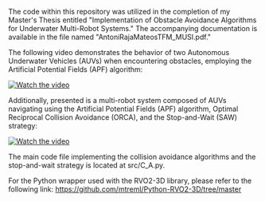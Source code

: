 The code within this repository was utilized in the completion of my Master's Thesis entitled "Implementation of Obstacle Avoidance Algorithms for Underwater Multi-Robot Systems." The accompanying documentation is available in the file named "AntoniRajaMateosTFM_MUSI.pdf."

The following video demonstrates the behavior of two Autonomous Underwater Vehicles (AUVs) when encountering obstacles, employing the Artificial Potential Fields (APF) algorithm:

[![Watch the video](https://img.youtube.com/vi/pciUMiGTIqI/0.jpg)](https://www.youtube.com/watch?v=pciUMiGTIqI)

Additionally, presented is a multi-robot system composed of AUVs navigating using the Artificial Potential Fields (APF) algorithm, Optimal Reciprocal Collision Avoidance (ORCA), and the Stop-and-Wait (SAW) strategy:

[![Watch the video](https://img.youtube.com/vi/nx91azvIHdKoGpjs/0.jpg)](https://youtu.be/nRjDk9Kffbk?si=nx91azvIHdKoGpjs)

The main code file implementing the collision avoidance algorithms and the stop-and-wait strategy is located at src/C_A.py.

For the Python wrapper used with the RVO2-3D library, please refer to the following link: https://github.com/mtreml/Python-RVO2-3D/tree/master
